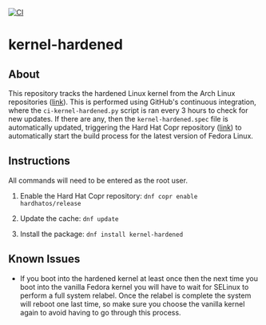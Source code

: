 [![CI](https://github.com/HardHatOS/kernel-hardened/actions/workflows/kernel-hardened.yml/badge.svg)](https://github.com/noatsecure/kernel-hardened/actions/workflows/kernel-hardened.yml)

# kernel-hardened

## About
This repository tracks the hardened Linux kernel from the Arch Linux repositories ([link](https://archlinux.org/packages/extra/x86_64/linux-hardened)). This is performed using GitHub's continuous integration, where the `ci-kernel-hardened.py` script is ran every 3 hours to check for new updates. If there are any, then the `kernel-hardened.spec` file is automatically updated, triggering the Hard Hat Copr repository ([link](https://copr.fedorainfracloud.org/coprs/hardhatos/release)) to automatically start the build process for the latest version of Fedora Linux.

## Instructions
All commands will need to be entered as the root user.

1. Enable the Hard Hat Copr repository: `dnf copr enable hardhatos/release`
  
2. Update the cache: `dnf update`
  
3. Install the package: `dnf install kernel-hardened`

## Known Issues
- If you boot into the hardened kernel at least once then the next time you boot into the vanilla Fedora kernel you will have to wait for SELinux to perform a full system relabel. Once the relabel is complete the system will reboot one last time, so make sure you choose the vanilla kernel again to avoid having to go through this process.
